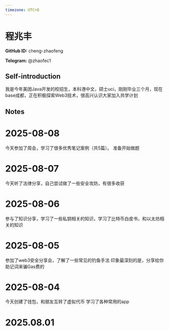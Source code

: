 ```yaml
---
timezone: UTC+8
---
```


# 程兆丰

**GitHub ID:** cheng-zhaofeng

**Telegram:** @zhaofec1

## Self-introduction

我是今年美团Java开发的校招生，本科港中文，硕士uci，刚刚毕业三个月，现在base成都，正在积极探索Web3技术，很高兴认识大家加入共学计划

## Notes

<!-- Content_START -->
# 2025-08-08

今天参加了周会，学习了很多优秀笔记案例（共5篇）。
准备开始做题

# 2025-08-07

今天听了法律分享，自己尝试做了一些安全攻防，有很多收获

# 2025-08-06

参与了知识分享，学习了一些私钥相关的知识，学习了比特币白皮书，和以太坊相关的知识

# 2025-08-05

参加了web3安全分享会，了解了一些常见的钓鱼手法
印象最深刻的是，分享给你助记词来骗Gas费的

# 2025-08-04

今天创建了钱包，和朋友互转了虚拟代币
学习了各种常用的app


# 2025.08.01


<!-- Content_END -->
